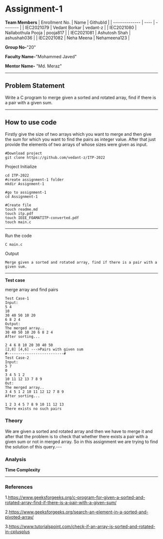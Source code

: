 # Assignment-1

**Team Members**
|   Enrollment No.  |   Name   | GithubId |
|   --------------  |   ----   | -------- |
|    IEC2021079  |   Vedant Borkar | vedant-z |
|    IEC2021080  |   Nallabothula Pooja | pooja817 | 
|    IEC2021081  |   Ashutosh Shah | ashushah036  |
|    IEC2021082  |   Neha Meena | Nehameena123  |

**Group No-**"20"

**Faculty Name-**"Mohammed Javed"

**Mentor Name-** "Md. Meraz"

---
## Problem Statement
Write a C program to merge given a sorted and rotated array, find if there is a pair with a given sum.

---
## How to use code
Firstly give the size of two arrays which you want to merge and then give the sum for which you want to find the pairs as integer value.
After that just provide the elements of two arrays of whose sizes were given as input.
```
#Download project
git clone https://github.com/vedant-z/ITP-2022
```
Project Initialize 
```
cd ITP-2022
#create assignment-1 folder
mkdir Assignment-1

#go to assignment-1
cd Assignment-1

#Create file
touch readme.md
touch itp.pdf
touch IEEE_FOAMATITP-converted.pdf
touch main.c
```
---

Run the code
```
C main.c
```
Output
```
Merge given a sorted and rotated array, find if there is a pair with a given sum.
```
---

**Test case**

merge array and find pairs
```
Test Case-1
Input:
5 4 
10
30 40 50 10 20
6 8 2 4
Output:
The merged array..
30 40 50 10 20 6 8 2 4
After sorting...

2 4 6 8 10 20 30 40 50
[2,8] [4,6] --->Pairs with given sum
#--------------------------#
Test Case-2
Input:
5 7
0
3 4 5 1 2 
10 11 12 13 7 8 9
Out:
The merged array..
3 4 5 1 2 10 11 12 12 7 8 9
After sorting...

1 2 3 4 5 7 8 9 10 11 12 13
There exists no such pairs
```
### Theory
We are given a sorted and rotated array and 
then we have to merge it and after that the 
problem is to check that whether there exists a 
pair with a given sum or not in merged array. So 
in this assignment we are trying to find the 
solution of this query.---

### Analysis

**Time Complexity**


---

### References

1.https://www.geeksforgeeks.org/c-program-for-given-a-sorted-and-rotated-array-find-if-there-is-a-pair-with-a-given-sum/

2.https://www.geeksforgeeks.org/search-an-element-in-a-sorted-and-pivoted-array/

3.https://www.tutorialspoint.com/check-if-an-array-is-sorted-and-rotated-in-cplusplus
